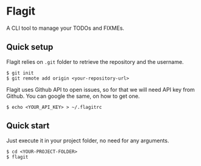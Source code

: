 # Flagit
A CLI tool to manage your TODOs and FIXMEs.

## Quick setup
Flagit relies on `.git` folder to retrieve the repository and the username.

```console
$ git init
$ git remote add origin <your-repository-url>
```

Flagit uses Github API to open issues, so for that we will need API key from Github.
You can google the same, on how to get one.

```console
$ echo <YOUR_API_KEY> > ~/.flagitrc
```

## Quick start
Just execute it in your project folder, no need for any arguments.
```console
$ cd <YOUR-PROJECT-FOLDER>
$ flagit
```
